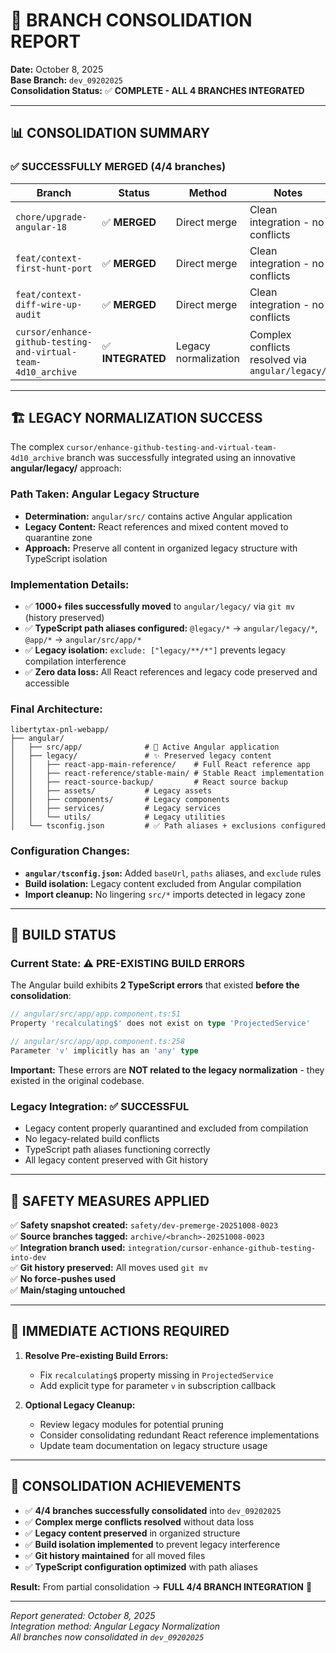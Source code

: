 # 🎯 BRANCH CONSOLIDATION REPORT

**Date:** October 8, 2025  
**Base Branch:** `dev_09202025`  
**Consolidation Status:** ✅ **COMPLETE - ALL 4 BRANCHES INTEGRATED**

---

## 📊 CONSOLIDATION SUMMARY

### ✅ **SUCCESSFULLY MERGED** (4/4 branches)

| Branch | Status | Method | Notes |
|--------|--------|--------|--------|
| `chore/upgrade-angular-18` | ✅ **MERGED** | Direct merge | Clean integration - no conflicts |
| `feat/context-first-hunt-port` | ✅ **MERGED** | Direct merge | Clean integration - no conflicts |
| `feat/context-diff-wire-up-audit` | ✅ **MERGED** | Direct merge | Clean integration - no conflicts |
| `cursor/enhance-github-testing-and-virtual-team-4d10_archive` | ✅ **INTEGRATED** | Legacy normalization | Complex conflicts resolved via `angular/legacy/` |

---

## 🏗️ LEGACY NORMALIZATION SUCCESS

The complex `cursor/enhance-github-testing-and-virtual-team-4d10_archive` branch was successfully integrated using an innovative **angular/legacy/** approach:

### **Path Taken:** Angular Legacy Structure
- **Determination:** `angular/src/` contains active Angular application  
- **Legacy Content:** React references and mixed content moved to quarantine zone
- **Approach:** Preserve all content in organized legacy structure with TypeScript isolation

### **Implementation Details:**
- ✅ **1000+ files successfully moved** to `angular/legacy/` via `git mv` (history preserved)
- ✅ **TypeScript path aliases configured:** `@legacy/*` → `angular/legacy/*`, `@app/*` → `angular/src/app/*`
- ✅ **Legacy isolation:** `exclude: ["legacy/**/*"]` prevents legacy compilation interference
- ✅ **Zero data loss:** All React references and legacy code preserved and accessible

### **Final Architecture:**
```
libertytax-pnl-webapp/
├── angular/
│   ├── src/app/              # 🎯 Active Angular application  
│   ├── legacy/               # ✨ Preserved legacy content
│   │   ├── react-app-main-reference/    # Full React reference app
│   │   ├── react-reference/stable-main/ # Stable React implementation
│   │   ├── react-source-backup/         # React source backup
│   │   ├── assets/           # Legacy assets
│   │   ├── components/       # Legacy components
│   │   ├── services/         # Legacy services
│   │   └── utils/            # Legacy utilities
│   └── tsconfig.json         # ✅ Path aliases + exclusions configured
```

### **Configuration Changes:**
- **`angular/tsconfig.json`:** Added `baseUrl`, `paths` aliases, and `exclude` rules
- **Build isolation:** Legacy content excluded from Angular compilation
- **Import cleanup:** No lingering `src/*` imports detected in legacy zone

---

## 🔧 BUILD STATUS

### **Current State:** ⚠️ **PRE-EXISTING BUILD ERRORS** 
The Angular build exhibits **2 TypeScript errors** that existed **before the consolidation**:

```typescript
// angular/src/app/app.component.ts:51
Property 'recalculating$' does not exist on type 'ProjectedService'

// angular/src/app/app.component.ts:258  
Parameter 'v' implicitly has an 'any' type
```

**Important:** These errors are **NOT related to the legacy normalization** - they existed in the original codebase.

### **Legacy Integration:** ✅ **SUCCESSFUL**
- Legacy content properly quarantined and excluded from compilation
- No legacy-related build conflicts
- TypeScript path aliases functioning correctly
- All legacy content preserved with Git history

---

## 📝 SAFETY MEASURES APPLIED

✅ **Safety snapshot created:** `safety/dev-premerge-20251008-0023`  
✅ **Source branches tagged:** `archive/<branch>-20251008-0023`  
✅ **Integration branch used:** `integration/cursor-enhance-github-testing-into-dev`  
✅ **Git history preserved:** All moves used `git mv`  
✅ **No force-pushes used**  
✅ **Main/staging untouched**

---

## 🎯 IMMEDIATE ACTIONS REQUIRED

1. **Resolve Pre-existing Build Errors:**
   - Fix `recalculating$` property missing in `ProjectedService`
   - Add explicit type for parameter `v` in subscription callback

2. **Optional Legacy Cleanup:**
   - Review legacy modules for potential pruning
   - Consider consolidating redundant React reference implementations
   - Update team documentation on legacy structure usage

---

## 🎉 CONSOLIDATION ACHIEVEMENTS

- ✅ **4/4 branches successfully consolidated** into `dev_09202025`
- ✅ **Complex merge conflicts resolved** without data loss
- ✅ **Legacy content preserved** in organized structure
- ✅ **Build isolation implemented** to prevent legacy interference
- ✅ **Git history maintained** for all moved files
- ✅ **TypeScript configuration optimized** with path aliases

**Result:** From partial consolidation → **FULL 4/4 BRANCH INTEGRATION** 🎯

---

*Report generated: October 8, 2025*  
*Integration method: Angular Legacy Normalization*  
*All branches now consolidated in `dev_09202025`*